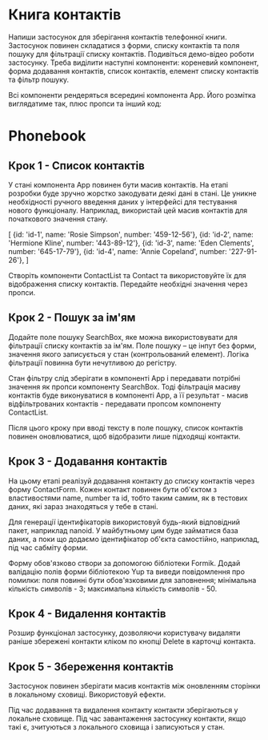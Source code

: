 # Книга контактів

Напиши застосунок для зберігання контактів телефонної книги. Застосунок повинен
складатися з форми, списку контактів та поля пошуку для фільтрації списку
контактів. Подивіться демо-відео роботи застосунку. Треба виділити наступні
компоненти: кореневий компонент, форма додавання контактів, список контактів,
елемент списку контактів та фільтр пошуку.

Всі компоненти рендеряться всередині компонента App. Його розмітка виглядатиме
так, плюс пропси та інший код:

<div>
  <h1>Phonebook</h1>
  <ContactForm />
  <SearchBox />
  <ContactList />
</div>

## Крок 1 - Список контактів

У стані компонента App повинен бути масив контактів. На етапі розробки буде
зручно жорстко закодувати деякі дані в стані. Це уникне необхідності ручного
введення даних у інтерфейсі для тестування нового функціоналу. Наприклад,
використай цей масив контактів для початкового значення стану.

[ {id: 'id-1', name: 'Rosie Simpson', number: '459-12-56'}, {id: 'id-2', name:
'Hermione Kline', number: '443-89-12'}, {id: 'id-3', name: 'Eden Clements',
number: '645-17-79'}, {id: 'id-4', name: 'Annie Copeland', number: '227-91-26'},
]

Створіть компоненти ContactList та Contact та використовуйте їх для відображення
списку контактів. Передайте необхідні значення через пропси.

## Крок 2 - Пошук за ім'ям

Додайте поле пошуку SearchBox, яке можна використовувати для фільтрації списку
контактів за ім'ям. Поле пошуку – це інпут без форми, значення якого записується
у стан (контрольований елемент). Логіка фільтрації повинна бути нечутливою до
регістру.

Стан фільтру слід зберігати в компоненті App і передавати потрібні значення як
пропси компоненту SearchBox. Тоді фільтрація масиву контактів буде виконуватися
в компоненті App, а її результат - масив відфільтрованих контактів - передавати
пропсом компоненту ContactList.

Після цього кроку при вводі тексту в поле пошуку, список контактів повинен
оновлюватися, щоб відобразити лише підходящі контакти.

## Крок 3 - Додавання контактів

На цьому етапі реалізуй додавання контакту до списку контактів через форму
ContactForm. Кожен контакт повинен бути об'єктом з властивостями name, number та
id, тобто таким самим, як в тестових даних, які зараз знаходяться у тебе в
стані.

Для генерації ідентифікаторів використовуй будь-який відповідний пакет,
наприклад nanoid. У майбутньому цим буде займатися база даних, а поки що додаємо
ідентифікатор об'єкта самостійно, наприклад, під час сабміту форми.

Форму обов'язково створи за допомогою бібліотеки Formik. Додай валідацію полів
форми бібліотекою Yup та виведи повідомлення про помилки: поля повинні бути
обов'язковими для заповнення; мінімальна кількість символів - 3; максимальна
кількість символів - 50.

## Крок 4 - Видалення контактів

Розшир функціонал застосунку, дозволяючи користувачу видаляти раніше збережені
контакти кліком по кнопці Delete в карточці контакта.

## Крок 5 - Збереження контактів

Застосунок повинен зберігати масив контактів між оновленням сторінки в
локальному сховищі. Використовуй ефекти.

Під час додавання та видалення контакту контакти зберігаються у локальне
сховище. Під час завантаження застосунку контакти, якщо такі є, зчитуються з
локального сховища і записуються у стан.
